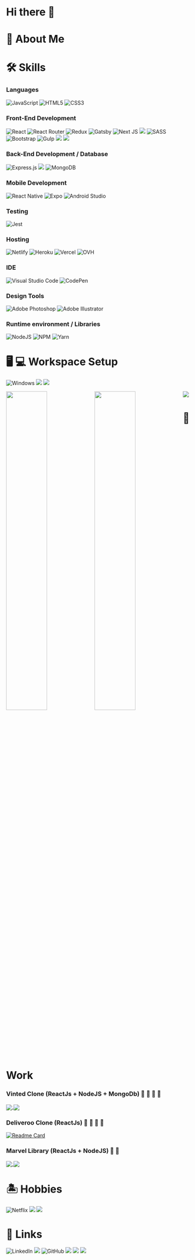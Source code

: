 # Hi there 👋

# :rocket: About Me

# :hammer_and_wrench: Skills

### Languages
![JavaScript](https://img.shields.io/badge/javascript-%23323330.svg?style=for-the-badge&logo=javascript&logoColor=%23F7DF1E)
![HTML5](https://img.shields.io/badge/html5-%23E34F26.svg?style=for-the-badge&logo=html5&logoColor=white)
![CSS3](https://img.shields.io/badge/css3-%231572B6.svg?style=for-the-badge&logo=css3&logoColor=white)


### Front-End Development
![React](https://img.shields.io/badge/react-%2320232a.svg?style=for-the-badge&logo=react&logoColor=%2361DAFB)
![React Router](https://img.shields.io/badge/React_Router-CA4245?style=for-the-badge&logo=react-router&logoColor=white)
![Redux](https://img.shields.io/badge/redux-%23593d88.svg?style=for-the-badge&logo=redux&logoColor=white)
![Gatsby](https://img.shields.io/badge/Gatsby-%23663399.svg?style=for-the-badge&logo=gatsby&logoColor=white)
![Next JS](https://img.shields.io/badge/Next-black?style=for-the-badge&logo=next.js&logoColor=white)
<img src="https://img.shields.io/badge/Vite-B73BFE?style=for-the-badge&logo=vite&logoColor=FFD62E" />
![SASS](https://img.shields.io/badge/SASS-hotpink.svg?style=for-the-badge&logo=SASS&logoColor=white)
![Bootstrap](https://img.shields.io/badge/bootstrap-%23563D7C.svg?style=for-the-badge&logo=bootstrap&logoColor=white)
![Gulp](https://img.shields.io/badge/GULP-%23CF4647.svg?style=for-the-badge&logo=gulp&logoColor=white)
<img src="https://img.shields.io/badge/Stripe-626CD9?style=for-the-badge&logo=Stripe&logoColor=white" />
<img src="https://img.shields.io/badge/Font_Awesome-339AF0?style=for-the-badge&logo=fontawesome&logoColor=white" />



### Back-End Development / Database
![Express.js](https://img.shields.io/badge/express.js-%23404d59.svg?style=for-the-badge&logo=express&logoColor=%2361DAFB)
<img src="https://img.shields.io/badge/Postman-FF6C37?style=for-the-badge&logo=Postman&logoColor=white" />
![MongoDB](https://img.shields.io/badge/MongoDB-%234ea94b.svg?style=for-the-badge&logo=mongodb&logoColor=white)

### Mobile Development
![React Native](https://img.shields.io/badge/react_native-%2320232a.svg?style=for-the-badge&logo=react&logoColor=%2361DAFB)
![Expo](https://img.shields.io/badge/expo-1C1E24?style=for-the-badge&logo=expo&logoColor=#D04A37)
![Android Studio](https://img.shields.io/badge/Android%20Studio-3DDC84.svg?style=for-the-badge&logo=android-studio&logoColor=white)

### Testing
![Jest](https://img.shields.io/badge/-jest-%23C21325?style=for-the-badge&logo=jest&logoColor=white)

### Hosting
![Netlify](https://img.shields.io/badge/netlify-%23000000.svg?style=for-the-badge&logo=netlify&logoColor=#00C7B7)
![Heroku](https://img.shields.io/badge/heroku-%23430098.svg?style=for-the-badge&logo=heroku&logoColor=white)
![Vercel](https://img.shields.io/badge/vercel-%23000000.svg?style=for-the-badge&logo=vercel&logoColor=white)
![OVH](https://img.shields.io/badge/ovh-%23123F6D.svg?style=for-the-badge&logo=ovh&logoColor=#123F6D)

### IDE
![Visual Studio Code](https://img.shields.io/badge/Visual%20Studio%20Code-0078d7.svg?style=for-the-badge&logo=visual-studio-code&logoColor=white)
![CodePen](https://img.shields.io/badge/CodePen-white?style=for-the-badge&logo=codepen&logoColor=black)

### Design Tools
![Adobe Photoshop](https://img.shields.io/badge/adobe%20photoshop-%2331A8FF.svg?style=for-the-badge&logo=adobe%20photoshop&logoColor=white)
![Adobe Illustrator](https://img.shields.io/badge/adobe%20illustrator-%23FF9A00.svg?style=for-the-badge&logo=adobe%20illustrator&logoColor=white)

### Runtime environment / Libraries
![NodeJS](https://img.shields.io/badge/node.js-6DA55F?style=for-the-badge&logo=node.js&logoColor=white)
![NPM](https://img.shields.io/badge/NPM-%23000000.svg?style=for-the-badge&logo=npm&logoColor=white)
![Yarn](https://img.shields.io/badge/yarn-%232C8EBB.svg?style=for-the-badge&logo=yarn&logoColor=white)


# :desktop_computer: :computer: Workspace Setup
![Windows](https://img.shields.io/badge/Windows-0078D6?style=for-the-badge&logo=windows&logoColor=white)
<img src="https://img.shields.io/badge/NVIDIA-RTX_3060-76B900?style=for-the-badge&logo=nvidia&logoColor=white" />
<img src="https://img.shields.io/badge/Intel-Core_i7_10th-0071C5?style=for-the-badge&logo=intel&logoColor=white" />

<img src="https://img.shields.io/badge/Windows-DELL_XPS_15-0078D6?style=for-the-badge&logo=windows&logoColor=white" />


<img align="left" width="47%" src="https://github-readme-stats.vercel.app/api?username=manuelfontenelle&show_icons=true&theme=dark"/>
<img align="left" width="47%" src="https://github-readme-stats.vercel.app/api/top-langs/?username=manuelfontenelle&layout=compact&theme=dark"/>



# :briefcase: Work

### Vinted Clone (ReactJs + NodeJS + MongoDb) :dress: :jeans: :tshirt: :handbag:
<a href="https://github.com/manuelfontenelle/vinted-frontend-manuelf">
  <img align="center" src="https://github-readme-stats.vercel.app/api/pin/?username=manuelfontenelle&theme=dark&repo=vinted-frontend-manuelf" />
</a>
<a href="https://github.com/manuelfontenelle/vinted-backend-manuelf">
  <img align="center" src="https://github-readme-stats.vercel.app/api/pin/?username=manuelfontenelle&theme=dark&repo=vinted-backend-manuelf" />
</a>
 
### Deliveroo Clone (ReactJs) :hamburger: :pizza: :sushi: :poultry_leg:
[![Readme Card](https://github-readme-stats.vercel.app/api/pin/?username=manuelfontenelle&theme=dark&repo=deliveroo-frontend)](https://github.com/manuelfontenelle/deliveroo-frontend)

### Marvel Library (ReactJs + NodeJS) :superhero: :robot:
<a href="https://github.com/manuelfontenelle/marvel-front-end">
  <img align="center" src="https://github-readme-stats.vercel.app/api/pin/?username=manuelfontenelle&theme=dark&repo=marvel-front-end" />
</a>
<a href="https://github.com/manuelfontenelle/marvel-back-end">
  <img align="center" src="https://github-readme-stats.vercel.app/api/pin/?username=manuelfontenelle&theme=dark&repo=marvel-back-end" />
</a>

# :desert_island: Hobbies
![Netflix](https://img.shields.io/badge/Netflix-E50914?style=for-the-badge&logo=netflix&logoColor=white)
<img src="https://img.shields.io/badge/Counter_Strike-000000?style=for-the-badge&logo=counter-strike&logoColor=white" />
<img src="https://img.shields.io/badge/Twitch-9146FF?style=for-the-badge&logo=twitch&logoColor=white" />




# :link: Links
![LinkedIn](https://img.shields.io/badge/linkedin-%230077B5.svg?style=for-the-badge&logo=linkedin&logoColor=white)
 <img src="https://camo.githubusercontent.com/1703529ec72a87cde0bb2cd12c4c6ecf9d939483be1faba6a31629e1e4d6e51b/68747470733a2f2f696d672e736869656c64732e696f2f62616467652f526573756d652d3432383546343f7374796c653d666f722d7468652d6261646765266c6f676f3d726561642d7468652d646f6373266c6f676f436f6c6f723d7768697465" />
 ![GitHub](https://img.shields.io/badge/github-%23121011.svg?style=for-the-badge&logo=github&logoColor=white)
 <img src="https://img.shields.io/badge/Gmail-D14836?style=for-the-badge&logo=gmail&logoColor=white" />
 <img src="https://img.shields.io/badge/website-000000?style=for-the-badge&logo=About.me&logoColor=white" />
 <img src="https://camo.githubusercontent.com/ab72ae5db00243ec4f11facf797aa36886b029012a99146e3ab955cde788b878/68747470733a2f2f696d672e736869656c64732e696f2f62616467652f506f7274666f6c696f2d3533343066663f7374796c653d666f722d7468652d6261646765266c6f676f3d476f6f676c652d6368726f6d65266c6f676f436f6c6f723d7768697465" />


 
 



<!--

[![Anurag's GitHub stats](https://github-readme-stats.vercel.app/api?username=manuelfontenelle&show_icons=true&theme=dark)](https://github.com/manuelfontenelle)

[![Top Langs](https://github-readme-stats.vercel.app/api/top-langs/?username=manuelfontenelle&layout=compact&theme=dark)](https://github.com/manuelfontenelle)



[![Anurag's GitHub stats](https://github-readme-stats.vercel.app/api?username=manuelfontenelle&show_icons=true&theme=chartreuse-dark)](https://github.com/manuelfontenelle)

[![Top Langs](https://github-readme-stats.vercel.app/api/top-langs/?username=manuelfontenelle&langs_count=5)](https://github.com/manuelfontenelle)

[![Readme Card](https://github-readme-stats.vercel.app/api/pin/?username=anuraghazra&repo=github-readme-stats)](https://github.com/anuraghazra/github-readme-stats)

<a href="https://github.com/anuraghazra/github-readme-stats">
  <img align="center" src="https://github-readme-stats.vercel.app/api/pin/?username=anuraghazra&repo=github-readme-stats" />
</a>
<a href="https://github.com/anuraghazra/convoychat">
  <img align="center" src="https://github-readme-stats.vercel.app/api/pin/?username=anuraghazra&repo=convoychat" />
</a>

[![Anurag's GitHub stats](https://github-readme-stats.vercel.app/api?username=manuelfontenelle&show_icons=true&theme=tokyonight)](https://github.com/manuelfontenelle)

[![Top Langs](https://github-readme-stats.vercel.app/api/top-langs/?username=manuelfontenelle&layout=compact)](https://github.com/manuelfontenelle)

**manuelfontenelle/manuelfontenelle** is a ✨ _special_ ✨ repository because its `README.md` (this file) appears on your GitHub profile.

Here are some ideas to get you started:

- 🔭 I’m currently working on ...
- 🌱 I’m currently learning ...
- 👯 I’m looking to collaborate on ...
- 🤔 I’m looking for help with ...
- 💬 Ask me about ...
- 📫 How to reach me: ...
- 😄 Pronouns: ...
- ⚡ Fun fact: ...
-->
